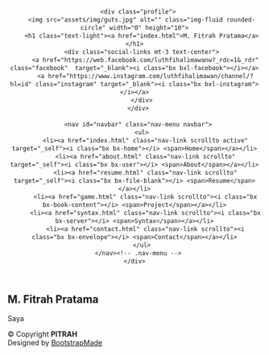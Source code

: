 <!DOCTYPE html>
<html lang="en">

<head>
  <meta charset="utf-8">
  <meta content="width=device-width, initial-scale=1.0" name="viewport">

  <title>CV | M. Fitrah Pratama</title>
  <meta content="" name="description">
  <meta content="" name="keywords">

  <!-- Favicons -->
  <link href="assets/img/guts.jpg" rel="icon">
  <link href="assets/img/guts.jpg" rel="apple-touch-icon">

  <!-- Google Fonts -->
  <link href="https://fonts.googleapis.com/css?family=Open+Sans:300,300i,400,400i,600,600i,700,700i|Raleway:300,300i,400,400i,500,500i,600,600i,700,700i|Poppins:300,300i,400,400i,500,500i,600,600i,700,700i" rel="stylesheet">

  <!-- Vendor CSS Files -->
  <link href="assets/vendor/aos/aos.css" rel="stylesheet">
  <link href="assets/vendor/bootstrap/css/bootstrap.min.css" rel="stylesheet">
  <link href="assets/vendor/bootstrap-icons/bootstrap-icons.css" rel="stylesheet">
  <link href="assets/vendor/boxicons/css/boxicons.min.css" rel="stylesheet">
  <link href="assets/vendor/glightbox/css/glightbox.min.css" rel="stylesheet">
  <link href="assets/vendor/swiper/swiper-bundle.min.css" rel="stylesheet">

  <!-- Template Main CSS File -->
  <link href="assets/css/style.css" rel="stylesheet">

  <!-- =======================================================
  * Template Name: iPortfolio - v3.6.0
  * Template URL: https://bootstrapmade.com/iportfolio-bootstrap-portfolio-websites-template/
  * Author: BootstrapMade.com
  * License: https://bootstrapmade.com/license/
  ======================================================== -->
</head>

<body>

  <!-- ======= Mobile nav toggle button ======= -->
  <i class="bi bi-list mobile-nav-toggle d-xl-none"></i>

  <!-- ======= Header ======= -->
  <header id="header">
    <div class="d-flex flex-column">

      <div class="profile">
        <img src="assets/img/guts.jpg" alt="" class="img-fluid rounded-circle" width="0" height="10">
        <h1 class="text-light"><a href="index.html">M. Fitrah Pratama</a></h1>
        <div class="social-links mt-3 text-center">
          <a href="https://web.facebook.com/luthfihalimawanw?_rdc=1&_rdr" class="facebook"  target="_blank"><i class="bx bxl-facebook"></i></a>
          <a href="https://www.instagram.com/luthfihalimawan/channel/?hl=id" class="instagram" target="_blank"><i class="bx bxl-instagram"></i></a>
        </div>
      </div>

      <nav id="navbar" class="nav-menu navbar">
        <ul>
          <li><a href="index.html" class="nav-link scrollto active" target="_self"><i class="bx bx-home"></i> <span>Home</span></a></li>
          <li><a href="about.html" class="nav-link scrollto" target="_self"><i class="bx bx-user"></i> <span>About</span></a></li>
          <li><a href="resume.html" class="nav-link scrollto" target="_self"><i class="bx bx-file-blank"></i> <span>Resume</span></a></li>
          <li><a href="game.html" class="nav-link scrollto"><i class="bx bx-book-content"></i> <span>Project</span></a></li>
          <li><a href="syntax.html" class="nav-link scrollto"><i class="bx bx-server"></i> <span>Syntax</span></a></li>
          <li><a href="contact.html" class="nav-link scrollto"><i class="bx bx-envelope"></i> <span>Contact</span></a></li>
        </ul>
      </nav><!-- .nav-menu -->
    </div>
  </header><!-- End Header -->

  <!-- ======= Hero Section ======= -->
  <section id="hero" class="d-flex flex-column justify-content-center align-items-center">
    <div class="hero-container" data-aos="fade-in">
      <h1>M. Fitrah Pratama</h1>
      <p>Saya <span class="typed" data-typed-items="Beginner Developer, Siswa SMK Atlantis Plus"></span></p>
    </div>
  </section><!-- End Hero -->



  <!-- ======= Footer ======= -->
  <footer id="footer">
    <div class="container">
      <div class="copyright">
        &copy; Copyright <strong><span>PITRAH</span></strong>
      </div>
      <div class="credits">
        <!-- All the links in the footer should remain intact. -->
        <!-- You can delete the links only if you purchased the pro version. -->
        <!-- Licensing information: https://bootstrapmade.com/license/ -->
        <!-- Purchase the pro version with working PHP/AJAX contact form: https://bootstrapmade.com/iportfolio-bootstrap-portfolio-websites-template/ -->
        Designed by <a href="https://bootstrapmade.com/">BootstrapMade</a>
      </div>
    </div>
  </footer><!-- End  Footer -->

  <a href="#" class="back-to-top d-flex align-items-center justify-content-center"><i class="bi bi-arrow-up-short"></i></a>

  <!-- Vendor JS Files -->
  <script src="assets/vendor/aos/aos.js"></script>
  <script src="assets/vendor/bootstrap/js/bootstrap.bundle.min.js"></script>
  <script src="assets/vendor/glightbox/js/glightbox.min.js"></script>
  <script src="assets/vendor/isotope-layout/isotope.pkgd.min.js"></script>
  <script src="assets/vendor/php-email-form/validate.js"></script>
  <script src="assets/vendor/purecounter/purecounter.js"></script>
  <script src="assets/vendor/swiper/swiper-bundle.min.js"></script>
  <script src="assets/vendor/typed.js/typed.min.js"></script>
  <script src="assets/vendor/waypoints/noframework.waypoints.js"></script>

  <!-- Template Main JS File -->
  <script src="assets/js/main.js"></script>

</body>

</html>
